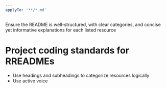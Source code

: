 ```yaml
---
applyTo: '**/*.md'
---
```


Ensure the README is well-structured, with clear categories, and concise yet informative explanations for each listed resource

# Project coding standards for RREADMEs

- Use headings and subheadings to categorize resources logically
- Use active voice

